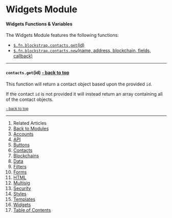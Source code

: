 Widgets Module <a name="docs_home"></a>
========================================

#### Widgets Functions & Variables

The Widgets Module features the following functions:

* [`$.fn.blockstrap.contacts.get`(id)](#contacts_get)
* [`$.fn.blockstrap.contacts.new`(name, address, blockchain, fields, callback)](#contacts_new)

--------------------------------------------------------------------------------

#### `contacts.get`(id) <a name="contacts_get" class="pull-right" href="#docs_home"><i class="glyphicon glyphicon-upload"></i>- back to top</a>

This function will return a contact object based upon the provided `id`. 

If the contact `id` is not provided it will instead return an array containing all of the contact objects.

<a href="#docs_home"><small>- back to top</small></a>

---

1. Related Articles
2. [Back to Modules](../../modules/)
3. [Accounts](../accounts/)
4. [API](../api/)
5. [Buttons](../buttons/)
6. [Contacts](../contacts/)
7. [Blockchains](../blockchains/)
8. [Data](../data/)
9. [Filters](../filters/)
10. [Forms](../forms/)
11. [HTML](../html/)
12. [Multisig](../multisig/)
13. [Security](../security/)
14. [Styles](../styles/)
15. [Templates](../templates/)
16. [Widgets](../widgets/)
17. [Table of Contents](../../../)
